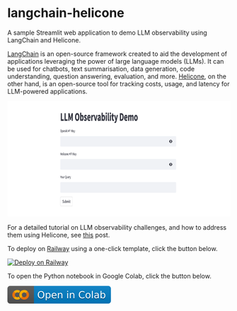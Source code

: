 # langchain-helicone
A sample Streamlit web application to demo LLM observability using LangChain and Helicone.

[LangChain](https://langchain.readthedocs.io/en/latest) is an open-source framework created to aid the development of applications leveraging the power of large language models (LLMs). It can be used for chatbots, text summarisation, data generation, code understanding, question answering, evaluation, and more. [Helicone](https://www.helicone.ai), on the other hand, is an open-source tool for tracking costs, usage, and latency for LLM-powered applications. 

<img src="./../images/langchain-helicone.png" alt="langchain-helicone" height="260"/>

For a detailed tutorial on LLM observability challenges, and how to address them using Helicone, see [this](https://alphasec.io/open-source-llm-observability-with-helicone) post. 

To deploy on [Railway](https://railway.app/?referralCode=alphasec) using a one-click template, click the button below.

[![Deploy on Railway](https://railway.app/button.svg)](https://railway.app/new/template/zu7Q6k?referralCode=alphasec)

To open the Python notebook in Google Colab, click the button below.

[![Open In Colab](./../images/colab.svg)](https://colab.research.google.com/github/alphasecio/langchain-examples/blob/main/helicone/langchain_helicone.ipynb)
